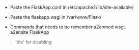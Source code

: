 * Paste the FlaskApp.conf in /etc/apache2/lib/site-available/

* Paste the flaskapp.wsgi in /var/www/Flask/

* Commands that needs to be remember
a2enmod wsgi <br />
a2ensite FlaskApp <br />
> 'dis' for disabling <br />

